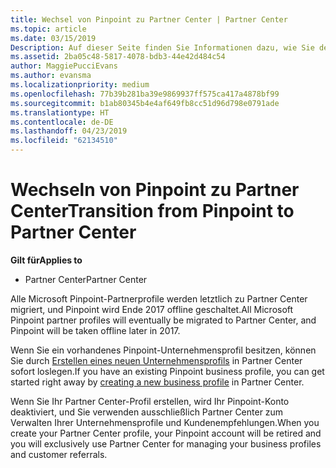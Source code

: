 ```yaml
---
title: Wechsel von Pinpoint zu Partner Center | Partner Center
ms.topic: article
ms.date: 03/15/2019
Description: Auf dieser Seite finden Sie Informationen dazu, wie Sie den Wechsel von Pinpoint zu Partner Center durchführen.
ms.assetid: 2ba05c48-5817-4078-bdb3-44e42d484c54
author: MaggiePucciEvans
ms.author: evansma
ms.localizationpriority: medium
ms.openlocfilehash: 77b39b281ba39e9869937ff575ca417a4878bf99
ms.sourcegitcommit: b1ab80345b4e4af649fb8cc51d96d798e0791ade
ms.translationtype: HT
ms.contentlocale: de-DE
ms.lasthandoff: 04/23/2019
ms.locfileid: "62134510"
---
```

# <a name="transition-from-pinpoint-to-partner-center"></a><span data-ttu-id="a59a8-103">Wechseln von Pinpoint zu Partner Center</span><span class="sxs-lookup"><span data-stu-id="a59a8-103">Transition from Pinpoint to Partner Center</span></span>

<span data-ttu-id="a59a8-104">**Gilt für**</span><span class="sxs-lookup"><span data-stu-id="a59a8-104">**Applies to**</span></span>

-  <span data-ttu-id="a59a8-105">Partner Center</span><span class="sxs-lookup"><span data-stu-id="a59a8-105">Partner Center</span></span>

<span data-ttu-id="a59a8-106">Alle Microsoft Pinpoint-Partnerprofile werden letztlich zu Partner Center migriert, und Pinpoint wird Ende 2017 offline geschaltet.</span><span class="sxs-lookup"><span data-stu-id="a59a8-106">All Microsoft Pinpoint partner profiles will eventually be migrated to Partner Center, and Pinpoint will be taken offline later in 2017.</span></span> 

<span data-ttu-id="a59a8-107">Wenn Sie ein vorhandenes Pinpoint-Unternehmensprofil besitzen, können Sie durch [Erstellen eines neuen Unternehmensprofils](create-a-marketing-profile.md) in Partner Center sofort loslegen.</span><span class="sxs-lookup"><span data-stu-id="a59a8-107">If you have an existing Pinpoint business profile, you can get started right away by [creating a new business profile](create-a-marketing-profile.md) in Partner Center.</span></span>

<span data-ttu-id="a59a8-108">Wenn Sie Ihr Partner Center-Profil erstellen, wird Ihr Pinpoint-Konto deaktiviert, und Sie verwenden ausschließlich Partner Center zum Verwalten Ihrer Unternehmensprofile und Kundenempfehlungen.</span><span class="sxs-lookup"><span data-stu-id="a59a8-108">When you create your Partner Center profile, your Pinpoint account will be retired and you will exclusively use Partner Center for managing your business profiles and customer referrals.</span></span>